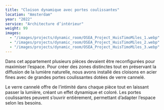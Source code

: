 ```yaml
---
title: "Cloison dynamique avec portes coulissantes"
location: "Amsterdam"
year: "2022"
service: "Architecture d’intérieur"
weight: 99
images:
  - "/images/projects/dynamic_room/OSEA_Project_HuisTimoMiles_1.webp"
  - "/images/projects/dynamic_room/OSEA_Project_HuisTimoMiles_2.webp"
  - "/images/projects/dynamic_room/OSEA_Project_HuisTimoMiles_3.webp"
---
```


Dans cet appartement plusieurs pièces devaient être reconfigurées pour maximiser l’espace. Pour créer des zones distinctes tout en préservant la diffusion de la lumière naturelle, nous avons installé des cloisons en acier fines avec de grandes portes coulissantes dotées de verre cannelé.

Le verre cannelé offre de l’intimité dans chaque pièce tout en laissant passer la lumière, créant un effet dynamique et coloré. Les portes coulissantes peuvent s’ouvrir entièrement, permettant d’adapter l’espace selon les besoins.
